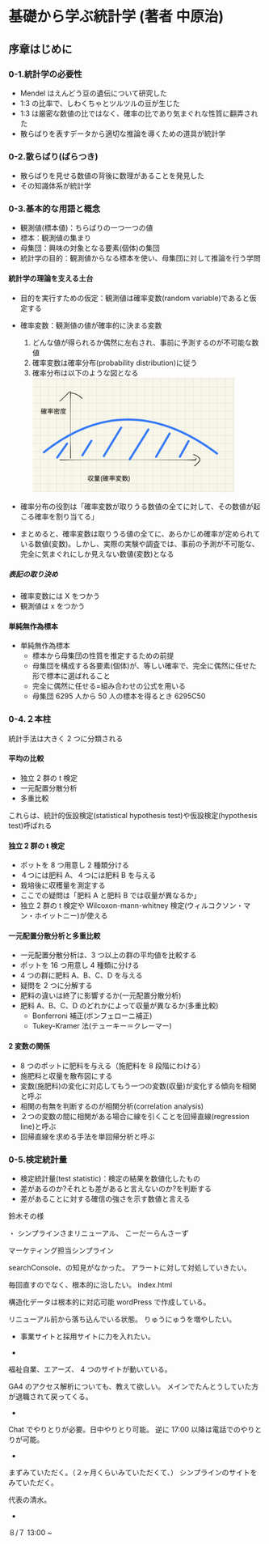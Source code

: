 # 基礎から学ぶ統計学 (著者 中原治)

## 序章はじめに

### 0-1.統計学の必要性

- Mendel はえんどう豆の遺伝について研究した
- 1:3 の比率で、しわくちゃとツルツルの豆が生じた
- 1:3 は厳密な数値の比ではなく、確率の比であり気まぐれな性質に翻弄された
- 散らばりを表すデータから適切な推論を導くための道具が統計学

### 0-2.散らばり(ばらつき)

- 散らばりを見せる数値の背後に数理があることを発見した
- その知識体系が統計学

### 0-3.基本的な用語と概念

- 観測値(標本値)：ちらばりの一つ一つの値
- 標本：観測値の集まり
- 母集団：興味の対象となる要素(個体)の集団
- 統計学の目的：観測値からなる標本を使い、母集団に対して推論を行う学問

#### 統計学の理論を支える土台

- 目的を実行すための仮定：観測値は確率変数(random variable)であると仮定する
- 確率変数：観測値の値が確率的に決まる変数

  1. どんな値が得られるか偶然に左右され、事前に予測するのが不可能な数値
  2. 確率変数は確率分布(probability distribution)に従う
  3. 確率分布は以下のような図となる
     <img src="./基礎から学ぶ統計学img/image.png#center" width="400" alt="確率分布はこのような図となる" >

- 確率分布の役割は「確率変数が取りうる数値の全てに対して、その数値が起こる確率を割り当てる」
- まとめると、確率変数は取りうる値の全てに、あらかじめ確率が定められている数値(変数)。しかし、実際の実験や調査では、事前の予測が不可能な、完全に気まぐれにしか見えない数値(変数)となる

##### 表記の取り決め

- 確率変数には X をつかう
- 観測値は x をつかう

#### 単純無作為標本

- 単純無作為標本
  - 標本から母集団の性質を推定するための前提
  - 母集団を構成する各要素(個体)が、等しい確率で、完全に偶然に任せた形で標本に選ばれること
  - 完全に偶然に任せる=組み合わせの公式を用いる
  - 母集団 6295 人から 50 人の標本を得るとき 6295C50

### 0-4.２本柱

統計手法は大きく 2 つに分類される

#### 平均の比較

- 独立 2 群の t 検定
- 一元配置分散分析
- 多重比較

これらは、統計的仮設検定(statistical hypothesis test)や仮設検定(hypothesis test)呼ばれる

#### 独立 2 群の t 検定

- ポットを 8 つ用意し 2 種類分ける
- ４つには肥料 A、４つには肥料 B を与える
- 栽培後に収穫量を測定する
- ここでの疑問は「肥料 A と肥料 B では収量が異なるか」
- 独立 2 群の t 検定や Wilcoxon-mann-whitney 検定(ウィルコクソン・マン・ホイットニー)が使える

#### 一元配置分散分析と多重比較

- 一元配置分散分析は、3 つ以上の群の平均値を比較する
- ポットを 16 つ用意し 4 種類に分ける
- 4 つの群に肥料 A、B、C、D を与える
- 疑問を 2 つに分解する
- 肥料の違いは終了に影響するか(一元配置分散分析)
- 肥料 A、B、C、D のどれかによって収量が異なるか(多重比較)
  - Bonferroni 補正(ボンフェローニ補正)
  - Tukey-Kramer 法(テューキー＝クレーマー)

#### 2 変数の関係

- 8 つのポットに肥料を与える（施肥料を 8 段階にわける）
- 施肥料と収量を散布図にする
- 変数(施肥料)の変化に対応してもう一つの変数(収量)が変化する傾向を相関と呼ぶ
- 相関の有無を判断するのが相関分析(correlation analysis)
- ２つの変数の間に相関がある場合に線を引くことを回帰直線(regression line)と呼ぶ
- 回帰直線を求める手法を単回帰分析と呼ぶ

### 0-5.検定統計量

- 検定統計量(test statistic)：検定の結果を数値化したもの
- 差があるのか?それとも差があると言えないのか?を判断する
- 差があることに対する確信の強さを示す数値と言える

鈴木その様

・
シンプラインさまリニューアル、
こーだーらんさーず

マーケティング担当シンプライン

searchConsole、の知見がなかった。
アラートに対して対処していきたい。

毎回直すのでなく、根本的に治したい。
index.html

構造化データは根本的に対応可能
wordPress で作成している。

リニューアル前から落ち込んでいる状態。
りゅうにゅうを増やしたい。

- 事業サイトと採用サイトに力を入れたい。

-

福祉自業、エアーズ、
4 つのサイトが動いている。

GA4 のアクセス解析についても、教えて欲しい。
メインでたんとうしていた方が退職されて戻ってくる。

-

Chat でやりとりが必要。日中やりとり可能。
逆に 17:00 以降は電話でのやりとりが可能。

-

まずみていただく。（２ヶ月くらいみていただくて、）
シンプラインのサイトをみていただく。

代表の清水。

-

８/７ 13:00 ~
